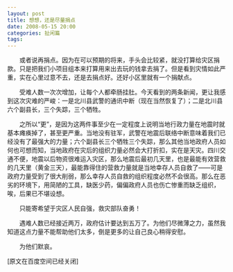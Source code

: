 ```yaml
---
layout: post
title: 想想，还是尽量捐点
date: 2008-05-15 20:00
categories: 扯闲篇
tags: 
---
```


　　或者说再捐点。因为在可以预期的将来，手头会比较紧，就没打算给灾区捐款。只是把我们小项目组本来打算用来出去玩的钱拿去捐了。但是看到灾情如此严重，实在心里过意不去，还是去捐点好。还好小区里就有一个捐献点。

<!-- more -->



　　受难人数一次次增加，让每个人都牵肠挂肚。今天看到的两条新闻，更让我感到这次灾难的严峻：一是北川县武警的通讯中断（现在当然恢复了）；二是北川县六个副县长，三个失踪，三个牺牲。

　　之所以“更”，是因为这两件事至少在一定程度上说明当地行政力量在地震时就基本瘫痪掉了，甚至更严重。当地没有驻军，武警在地震后联络中断意味着我们已经没有了最强大的力量；六个副县长三个牺牲三个失踪，那么其他当地政府人员如何也可想而知，当地政府在灾后的组织力量必然会大打折扣，实在是天灾。四川交通不便，地震以后物资很难运入灾区，那么地震后最初几天里，也是最能有效营救的几天里（黄金三天），最能靠得住的营救力量就是当地幸存人员自救了——可是政府力量受到了很大削弱，那么幸存人员自救的组织程度必然不会很高。那么在恶劣的环境下，用简陋的工具，缺医少药，偏偏政府人员也伤亡惨重而缺乏组织，唉，后果已不堪设想。

　　只能寄希望于灾区人民自强，救灾部队奋勇！

　　遇难人数已经接近两万，政府估计要达到五万了。为他们尽微薄之力，虽然我知道这点力量不能帮助他们太多，倒是更多的让自己良心稍得安慰。

　　为他们默哀。

[原文在百度空间已经关闭]

